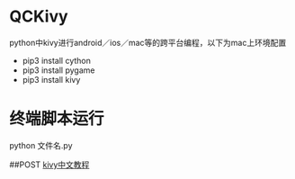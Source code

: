 # QCKivy
python中kivy进行android／ios／mac等的跨平台编程，以下为mac上环境配置

* pip3 install cython
* pip3 install pygame
* pip3 install kivy


# 终端脚本运行

python 文件名.py


##POST
[kivy中文教程](https://cycleuser.gitbooks.io/kivy-guide-chinese/content/02-Kivy-Basics.html)






